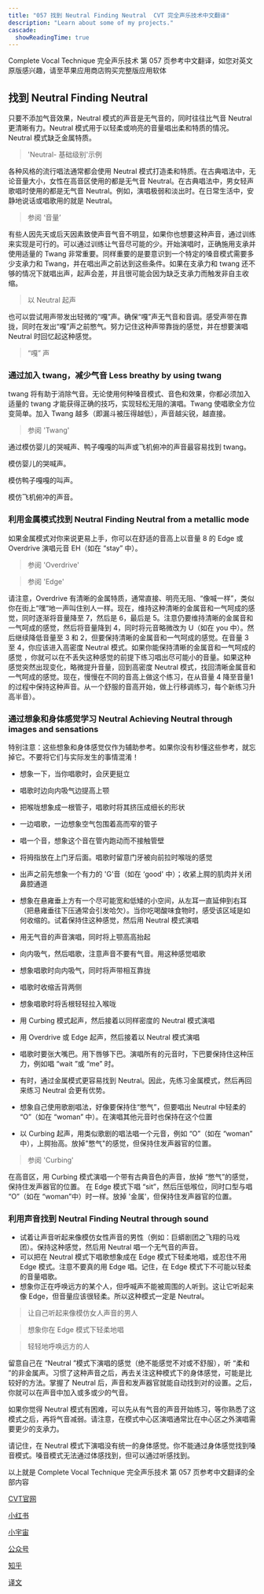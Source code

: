 ```yaml
---
title: "057 找到 Neutral Finding Neutral  CVT 完全声乐技术中文翻译"
description: "Learn about some of my projects."
cascade:
  showReadingTime: true
---
```


Complete Vocal Technique 完全声乐技术 第 057 页参考中文翻译，如您对英文原版感兴趣，请至苹果应用商店购买完整版应用软体

## 找到 Neutral Finding Neutral

只要不添加气音效果，Neutral 模式的声音是无气音的，同时往往比气音 Neutral 更清晰有力。Neutral 模式用于以轻柔或响亮的音量唱出柔和特质的情况。Neutral 模式缺乏金属特质。

> 'Neutral- 基础级别'示例

各种风格的流行唱法通常都会使用 Neutral 模式打造柔和特质。在古典唱法中，无论音量大小，女性在高音区使用的都是无气音 Neutral。在古典唱法中，男女轻声歌唱时使用的都是无气音 Neutral。例如，演唱极弱和淡出时。在日常生活中，安静地说话或唱歌用的就是 Neutral。

> 参阅 ‘音量’

有些人因先天或后天因素致使声音气音不明显，如果你也想要这种声音，通过训练来实现是可行的。可以通过训练让气音尽可能的少。开始演唱时，正确施用支承并使用适量的 Twang 非常重要。同样重要的是要意识到一个特定的嗓音模式需要多少支承力和 Twang，并在唱出声之前达到这些条件。如果在支承力和 twang 还不够的情况下就唱出声，起声会差，并且很可能会因为缺乏支承力而触发非自主收缩。

> 以 Neutral 起声

也可以尝试用声带发出轻微的“嘎”声。确保“嘎”声无气音和音调。感受声带在靠拢，同时在发出“嘎”声之前憋气。努力记住这种声带靠拢的感觉，并在想要演唱 Neutral 时回忆起这种感觉。

> “嘎” 声

### 通过加入 twang，减少气音 Less breathy by using twang

twang 将有助于消除气音。无论使用何种嗓音模式、音色和效果，你都必须加入适量的 twang 才能获得正确的技巧，实现轻松无阻的演唱。Twang 使唱歌全方位变简单。加入 Twang 越多（即漏斗被压得越低），声音越尖锐，越直接。

> 参阅 'Twang'

通过模仿婴儿的哭喊声、鸭子嘎嘎的叫声或飞机俯冲的声音最容易找到 twang。

模仿婴儿的哭喊声。

模仿鸭子嘎嘎的叫声。

模仿飞机俯冲的声音。

### 利用金属模式找到 Neutral Finding Neutral from a metallic mode

如果金属模式对你来说更易上手，你可以在舒适的音高上以音量 8 的 Edge 或 Overdrive 演唱元音 EH（如在 “stay” 中）。

> 参阅 'Overdrive'

> 参阅 'Edge'

请注意，Overdrive 有清晰的金属特质，通常直接、明亮无阻、“像喊一样”，类似你在街上“嘿“地一声叫住别人一样。现在，维持这种清晰的金属音和一气呵成的感觉，同时逐渐将音量降至 7，然后是 6，最后是 5。注意仍要维持清晰的金属音和一气呵成的感觉，然后将音量降到 4，同时将元音略微改为 U（如在 you 中）。然后继续降低音量至 3 和 2，但要保持清晰的金属音和一气呵成的感觉。在音量 3 至 4，你应该进入高密度 Neutral 模式。如果你能保持清晰的金属音和一气呵成的感觉 ，你就可以在不丢失这种感觉的前提下练习唱出尽可能小的音量。如果这种感觉突然出现变化，略微提升音量，回到高密度 Neutral 模式，找回清晰金属音和一气呵成的感觉。现在，慢慢在不同的音高上做这个练习，在从音量 4 降至音量1 的过程中保持这种声音。从一个舒服的音高开始，做上行移调练习，每个新练习升高半音）。

### 通过想象和身体感觉学习 Neutral Achieving Neutral through images and sensations

特别注意：这些想象和身体感觉仅作为辅助参考。如果你没有秒懂这些参考，就忘掉它。不要将它们与实际发生的事情混淆！

- 想象一下，当你唱歌时，会厌更挺立
- 唱歌时边向内吸气边提高上颚
- 把喉咙想象成一根管子，唱歌时将其挤压成细长的形状
- 一边唱歌，一边想象空气包围着高而窄的管子
- 唱一个音，想象这个音在管内跑动而不接触管壁

- 将拇指放在上门牙后面。唱歌时留意门牙被向前拉时喉咙的感觉
- 出声之前先想象一个有力的 'G'音（如在 ‘good' 中）；收紧上腭的肌肉并关闭鼻腔通道
- 想象在悬雍垂上方有一个尽可能宽和低矮的小空间，从左耳一直延伸到右耳（把悬雍垂往下压通常会引发哈欠）。当你吃喝酸味食物时，感受该区域是如何收缩的。试着保持住这种感觉，然后用 Neutral 模式演唱
- 用无气音的声音演唱，同时将上颚高高抬起
- 向内吸气，然后唱歌，注意声音不要有气音。用这种感觉唱歌
- 想象唱歌时向内吸气，同时将声带相互靠拢
- 唱歌时收缩舌背两侧
- 想象唱歌时将舌根轻轻拉入喉咙
- 用 Curbing 模式起声，然后接着以同样密度的 Neutral 模式演唱
- 用 Overdrive 或 Edge 起声，然后接着以 Neutral 模式演唱
- 唱歌时要张大嘴巴。用下唇够下巴。演唱所有的元音时，下巴要保持住这种压力，例如唱 “wait ”或 “me” 时。


- 有时，通过金属模式更容易找到 Neutral。因此，先练习金属模式，然后再回来练习 Neutral 会更有优势。
- 想象自己使用歌剧唱法，好像要保持住“憋气”，但要唱出 Neutral 中轻柔的 “O”（如在 “woman” 中）。在演唱其他元音时也保持在这个位置
- 以 Curbing 起声，用类似歌剧的唱法唱一个元音，例如 “O”（如在 “woman” 中），上腭抬高。放掉"憋气"的感觉，但保持住发声器官的位置。


> 参阅 'Curbing'


在高音区，用 Curbing 模式演唱一个带有古典音色的声音，放掉 “憋气”的感觉，保持住发声器官的位置。
在 Edge 模式下唱 “sit”，然后压低喉位，同时口型与唱 “O”（如在 “woman”中）时一样。放掉 '金属'，但保持住发声器官的位置。

### 利用声音找到 Neutral Finding Neutral through sound

- 试着让声音听起来像模仿女性声音的男性（例如：巨蟒剧团之飞翔的马戏团）。保持这种感觉，然后用 Neutral 唱一个无气音的声音。
- 可以把在 Neutral 模式下唱歌想象成在 Edge 模式下轻柔地唱，或忍住不用 Edge 模式。注意不要真的用 Edge 唱。记住，在 Edge 模式下不可能以轻柔的音量唱歌。
- 想象你正在呼唤远方的某个人，但呼喊声不能被周围的人听到。这让它听起来像 Edge，但音量应该很轻柔。所以这种模式一定是 Neutral。


> 让自己听起来像模仿女人声音的男人


> 想象你在 Edge 模式下轻柔地唱


> 轻轻地呼唤远方的人


留意自己在 “Neutral ”模式下演唱的感觉（绝不能感觉不对或不舒服），听 “柔和 ”的非金属声。习惯了这种声音之后，再去关注这种模式下的身体感觉，可能是比较好的方法。掌握了 Neutral 后，声音和发声器官就能自动找到对的设置。之后，你就可以在声音中加入或多或少的气音。

如果你觉得 Neutral 模式有困难，可以先从有气音的声音开始练习，等你熟悉了这模式之后，再将气音减弱。请注意，在模式中心区演唱通常比在中心区之外演唱需要更少的支承力。

请记住，在 Neutral 模式下演唱没有统一的身体感觉。你不能通过身体感觉找到嗓音模式。嗓音模式无法通过体感找到，但可以通过听感找到。





以上就是 Complete Vocal Technique 完全声乐技术 第 057 页参考中文翻译的全部内容

[CVT官网](https://completevocalinstitute.com/complete-vocal-technique/)

[小红书](https://www.xiaohongshu.com/user/profile/627ff979000000002102aa68?xhsshare=CopyLink&appuid=627ff979000000002102aa68&apptime=1728791961)

[小宇宙](https://www.xiaoyuzhoufm.com/podcast/66be28dadb5e6d6bf99adc25)

[公众号](https://mp.weixin.qq.com/mp/appmsgalbum?action=getalbum&__biz=MzAxMjI3NzAxMg==&scene=1&album_id=3446246369961312256&count=3#wechat_redirect)

[知乎](https://www.zhihu.com/column/c_1825613276039491584)

[译文](https://euphia.github.io/zh-cn/posts/)
